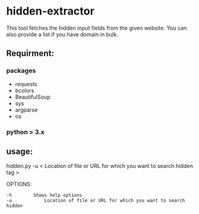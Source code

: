 # hidden-extractor


This tool fetches the hidden input fields from the given website.
You can also provide a list if you have domain in bulk.

## Requirment:


### packages 

- requests
- bcolors
- BeautifulSoup
- sys
- argparse
- os

### python > 3.x 

## usage: 

hidden.py  -u < Location of file or URL for which you want to search hidden tag > 


OPTIONS: 

```
-h 	      Shows help options	
-u            Location of file or URL for which you want to search hidden
  		
```
